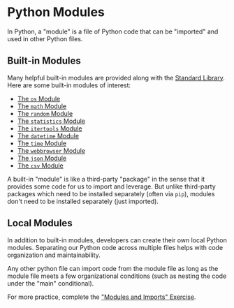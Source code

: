 # Python Modules

In Python, a "module" is a file of Python code that can be "imported" and used in other Python files.

## Built-in Modules

Many helpful built-in modules are provided along with the [Standard Library](https://docs.python.org/3/library/). Here are some built-in modules of interest:

  + [The `os` Module](os.md)
  + [The `math` Module](math.md)
  + [The `random` Module](random.md)
  + [The `statistics` Module](statistics.md)
  + [The `itertools` Module](itertools.md)
  + [The `datetime` Module](datetime.md)
  + [The `time` Module](time.md)
  + [The `webbrowser` Module](webbrowser.md)
  + [The `json` Module](json.md)
  + [The `csv` Module](csv.md)

A built-in "module" is like a third-party "package" in the sense that it provides some code for us to import and leverage. But unlike third-party packages which need to be installed separately (often via `pip`), modules don't need to be installed separately (just imported).

## Local Modules

In addition to built-in modules, developers can create their own local Python modules. Separating our Python code across multiple files helps with code organization and maintainability.

Any other python file can import code from the module file as long as the module file meets a few organizational conditions (such as nesting the code under the "main" conditional).

For more practice, complete the ["Modules and Imports" Exercise](/exercises/modules-and-imports/README.md).
